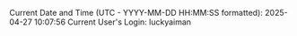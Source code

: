 Current Date and Time (UTC - YYYY-MM-DD HH:MM:SS formatted): 2025-04-27 10:07:56
Current User's Login: luckyaiman

